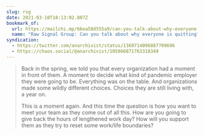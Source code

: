 ```yaml
---
slug: rsg
date: 2021-03-10T18:13:02.807Z
bookmark_of:
  url: https://mailchi.mp/66ea58d555a9/can-you-talk-about-why-everyone-is-quitting
  name: "Raw Signal Group: Can you talk about why everyone is quitting?"
syndication:
  - https://twitter.com/anarchivist/status/1369714096887709696
  - https://chaos.social/@anarchivist/105866871763318349
---
```

> Back in the spring, we told you that every organization had a moment in front of them. A moment to decide what kind of pandemic employer they were going to be. Everything was on the table. And organizations made some wildly different choices. Choices they are still living with, a year on.
>
> This is a moment again. And this time the question is how you want to meet your team as they come out of all this. How are you going to give back the hours of lengthened work day? How will you support them as they try to reset some work/life boundaries?